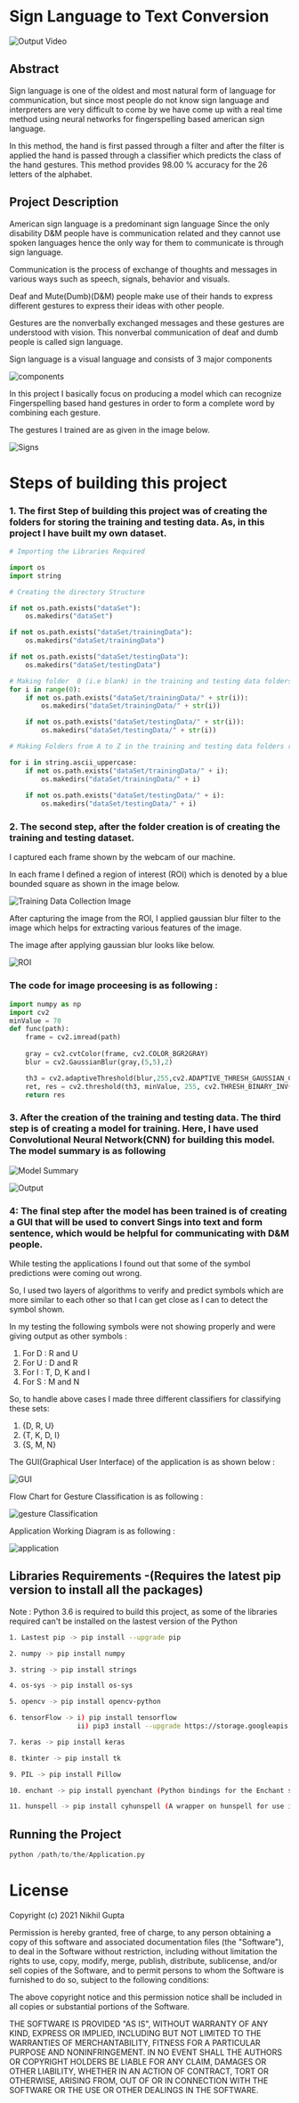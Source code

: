 # Sign Language to Text Conversion

![Output Video](images/outputVideo_gif.gif)

## Abstract

Sign language is one of the oldest and most natural form of language for communication, but since most people do not know sign language and interpreters are very difficult to come by we have come up with a real time method using neural networks for fingerspelling based american sign language.
 
In this method, the hand is first passed through a filter and after the filter is applied the hand is passed through a classifier which predicts the class of the hand gestures. This method provides 98.00 % accuracy for the 26 letters of the alphabet.

## Project Description

American sign language is a predominant sign language Since the only disability D&M people have is communication related and they cannot use spoken languages hence the only way for them to communicate is through sign language. 

Communication is the process of exchange of thoughts and messages in various ways such as speech, signals, behavior and visuals. 

Deaf and Mute(Dumb)(D&M) people make use of their hands to express different gestures to express their ideas with other people. 

Gestures are the nonverbally exchanged messages and these gestures are understood with vision. This nonverbal communication of deaf and dumb people is called sign language. 

Sign language is a visual language and consists of 3 major components 

![components](images/components.jpg)

In this project I basically focus on producing a model which can recognize Fingerspelling based hand gestures in order to form a complete word by combining each gesture. 

The gestures I  trained are as given in the image below.

![Signs](images/signs.jpg)

# Steps of building this project

### 1. The first Step of building this project was of creating the folders for storing the training and testing data. As, in this project I have built my own dataset.

``` python
# Importing the Libraries Required

import os
import string

# Creating the directory Structure

if not os.path.exists("dataSet"):
    os.makedirs("dataSet")

if not os.path.exists("dataSet/trainingData"):
    os.makedirs("dataSet/trainingData")

if not os.path.exists("dataSet/testingData"):
    os.makedirs("dataSet/testingData")

# Making folder  0 (i.e blank) in the training and testing data folders respectively
for i in range(0):
    if not os.path.exists("dataSet/trainingData/" + str(i)):
        os.makedirs("dataSet/trainingData/" + str(i))

    if not os.path.exists("dataSet/testingData/" + str(i)):
        os.makedirs("dataSet/testingData/" + str(i))

# Making Folders from A to Z in the training and testing data folders respectively

for i in string.ascii_uppercase:
    if not os.path.exists("dataSet/trainingData/" + i):
        os.makedirs("dataSet/trainingData/" + i)
    
    if not os.path.exists("dataSet/testingData/" + i):
        os.makedirs("dataSet/testingData/" + i)
```

### 2. The second step, after the folder creation is of creating the training and testing dataset.

I captured each frame shown by the webcam of our machine. 

In each frame I defined a region of interest (ROI) which is denoted by a blue bounded square as shown in the image below.

![Training Data Collection Image](images/trainingdata.png)

After capturing the image from the ROI, I applied gaussian blur filter to the image which helps for extracting various features of the image. 

The image after applying gaussian blur looks like below.

![ROI](images/roi.png)

### The code for image proceesing is as following :

```python
import numpy as np
import cv2
minValue = 70
def func(path):    
    frame = cv2.imread(path)
    
    gray = cv2.cvtColor(frame, cv2.COLOR_BGR2GRAY)
    blur = cv2.GaussianBlur(gray,(5,5),2)

    th3 = cv2.adaptiveThreshold(blur,255,cv2.ADAPTIVE_THRESH_GAUSSIAN_C,cv2.THRESH_BINARY_INV,11,2)
    ret, res = cv2.threshold(th3, minValue, 255, cv2.THRESH_BINARY_INV+cv2.THRESH_OTSU)
    return res
```

### 3. After the creation of the training and testing data. The third step is of creating a model for training. Here, I have used Convolutional Neural Network(CNN) for building this model. The model summary is as following 

![Model Summary](images/model_summary.PNG)

![Output](images/output.PNG)

### 4: The final step after the model has been trained is of creating a GUI that will be used to convert Sings into text and form sentence, which would be helpful for communicating with D&M people.

While testing the applications I found out that some of the symbol predictions were coming out wrong.

So, I used two layers of algorithms to verify and predict symbols which are more similar to each other so that I can get close as I can to detect the symbol shown. 

In my testing the following symbols were not showing properly and were giving output as other symbols :

1.	For D : R and U
2.	For U : D and R
3.	For I : T, D, K and I
4.	For S : M and N

So, to handle above cases I made three different classifiers for classifying these sets:

1.	{D, R, U}
2.	{T, K, D, I}
3.	{S, M, N} 

The GUI(Graphical User Interface) of the application is as shown below :

![GUI](images/gui.png)

Flow Chart for Gesture Classification is as following :

![gesture Classification](images/gesture.PNG)

Application Working Diagram is as following :

![application](images/app.PNG)

## Libraries Requirements -(Requires the latest pip version to install all the packages)

Note : Python 3.6 is required to build this project, as some of the libraries required can't be installed on the lastest version of the Python  

```bash
1. Lastest pip -> pip install --upgrade pip

2. numpy -> pip install numpy

3. string -> pip install strings

4. os-sys -> pip install os-sys

5. opencv -> pip install opencv-python

6. tensorFlow -> i) pip install tensorflow 
                 ii) pip3 install --upgrade https://storage.googleapis.com/tensorflow/linux/cpu/tensorflow-0.8.0-cp34-cp34m-linux_x86_64.whl

7. keras -> pip install keras

8. tkinter -> pip install tk

9. PIL -> pip install Pillow

10. enchant -> pip install pyenchant (Python bindings for the Enchant spellchecking system)

11. hunspell -> pip install cyhunspell (A wrapper on hunspell for use in Python)
```

## Running the Project 

``` python
python /path/to/the/Application.py
```
# License

Copyright (c) 2021 Nikhil Gupta

Permission is hereby granted, free of charge, to any person obtaining a copy
of this software and associated documentation files (the "Software"), to deal
in the Software without restriction, including without limitation the rights
to use, copy, modify, merge, publish, distribute, sublicense, and/or sell
copies of the Software, and to permit persons to whom the Software is
furnished to do so, subject to the following conditions:

The above copyright notice and this permission notice shall be included in all
copies or substantial portions of the Software.

THE SOFTWARE IS PROVIDED "AS IS", WITHOUT WARRANTY OF ANY KIND, EXPRESS OR
IMPLIED, INCLUDING BUT NOT LIMITED TO THE WARRANTIES OF MERCHANTABILITY,
FITNESS FOR A PARTICULAR PURPOSE AND NONINFRINGEMENT. IN NO EVENT SHALL THE
AUTHORS OR COPYRIGHT HOLDERS BE LIABLE FOR ANY CLAIM, DAMAGES OR OTHER
LIABILITY, WHETHER IN AN ACTION OF CONTRACT, TORT OR OTHERWISE, ARISING FROM,
OUT OF OR IN CONNECTION WITH THE SOFTWARE OR THE USE OR OTHER DEALINGS IN THE
SOFTWARE.

  
